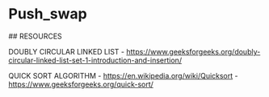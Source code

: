 # Push_swap

## RESOURCES

DOUBLY CIRCULAR LINKED LIST - https://www.geeksforgeeks.org/doubly-circular-linked-list-set-1-introduction-and-insertion/

QUICK SORT ALGORITHM - https://en.wikipedia.org/wiki/Quicksort
                     - https://www.geeksforgeeks.org/quick-sort/
